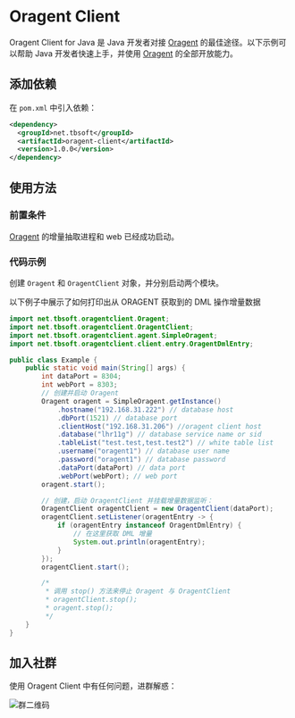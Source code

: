 # Oragent Client

Oragent Client for Java 是 Java 开发者对接 [Oragent](https://github.com/tb-soft/synjq-web/pkgs/container/oragent) 的最佳途径。以下示例可以帮助 Java 开发者快速上手，并使用 [Oragent](https://github.com/tb-soft/synjq-web/pkgs/container/oragent) 的全部开放能力。

## 添加依赖

在 `pom.xml` 中引入依赖：

```xml
<dependency>
  <groupId>net.tbsoft</groupId>
  <artifactId>oragent-client</artifactId>
  <version>1.0.0</version>
</dependency>
```

## 使用方法

### 前置条件

[Oragent](https://github.com/tb-soft/synjq-web/pkgs/container/oragent) 的增量抽取进程和 web 已经成功启动。

### 代码示例

创建 `Oragent` 和 `OragentClient` 对象，并分别启动两个模块。

以下例子中展示了如何打印出从 ORAGENT 获取到的 DML 操作增量数据

```Java
import net.tbsoft.oragentclient.Oragent;
import net.tbsoft.oragentclient.OragentClient;
import net.tbsoft.oragentclient.agent.SimpleOragent;
import net.tbsoft.oragentclient.client.entry.OragentDmlEntry;

public class Example {
    public static void main(String[] args) {
        int dataPort = 8304;
        int webPort = 8303;
        // 创建并启动 Oragent
        Oragent oragent = SimpleOragent.getInstance()
            .hostname("192.168.31.222") // database host
            .dbPort(1521) // database port
            .clientHost("192.168.31.206") //oragent client host
            .database("lhr11g") // database service name or sid
            .tableList("test.test,test.test2") // white table list
            .username("oragent1") // database user name
            .password("oragent1") // database password
            .dataPort(dataPort) // data port
            .webPort(webPort); // web port
        oragent.start();

        // 创建，启动 OragentClient 并挂载增量数据监听：
        OragentClient oragentClient = new OragentClient(dataPort);
        oragentClient.setListener(oragentEntry -> {
            if (oragentEntry instanceof OragentDmlEntry) {
                // 在这里获取 DML 增量
                System.out.println(oragentEntry);
            }
        });
        oragentClient.start();

        /*
         * 调用 stop() 方法来停止 Oragent 与 OragentClient
         * oragentClient.stop();
         * oragent.stop();
         */
    }
}
```

## 加入社群

使用 Oragent Client 中有任何问题，进群解惑：

![群二维码](https://image-1302181629.cos.ap-beijing.myqcloud.com/contact_me_qr.png)
